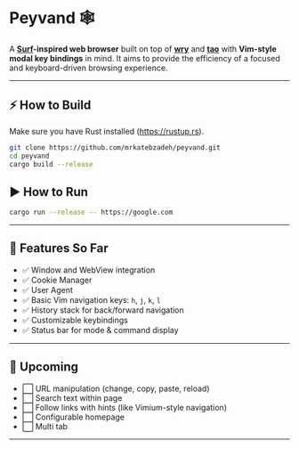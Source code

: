 # Peyvand 🕸️
A **[Surf][surf]-inspired web browser** built on top of **[wry][wry]** and **[tao][tao]** with **Vim-style modal key bindings** in mind.
It aims to provide the efficiency of a focused and keyboard-driven browsing experience.

---

## ⚡ How to Build

Make sure you have Rust installed (https://rustup.rs).

```bash
git clone https://github.com/mrkatebzadeh/peyvand.git
cd peyvand
cargo build --release
```

## ▶️ How to Run
```bash
cargo run --release -- https://google.com
```

---
## 🚀 Features So Far

- ✅ Window and WebView integration
- ✅ Cookie Manager
- ✅ User Agent
- ✅ Basic Vim navigation keys: `h`, `j`, `k`, `l`
- ✅ History stack for back/forward navigation
- ✅ Customizable keybindings
- ✅ Status bar for mode & command display

---

## 🎯 Upcoming

- ⬜ URL manipulation (change, copy, paste, reload)
- ⬜ Search text within page
- ⬜ Follow links with hints (like Vimium-style navigation)
- ⬜ Configurable homepage
- ⬜ Multi tab

---

[surf]: https://surf.suckless.org/
[wry]: https://docs.rs/wry/latest/wry/
[tao]: https://docs.rs/tao/latest/tao/
